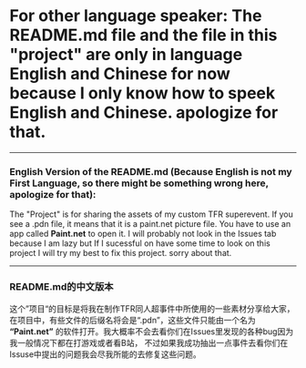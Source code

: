 # **For other language speaker: The README.md file and the file in this "project" are only in language English and Chinese for now because I only know how to speek English and Chinese. apologize for that.**
___
### English Version of the README.md (Because English is not my First Language, so there might be something wrong here, apologize for that):
The "Project" is for sharing the assets of my custom TFR superevent. If you see a .pdn file, it means that it is a paint.net picture file. You have to use an app called **Paint.net**
to open it. I will probably not look in the Issues tab because I am lazy but If I sucessful on have some time to look on this project I will try my best to fix this project. sorry about that.
___
### README.md的中文版本
这个”项目“的目标是将我在制作TFR同人超事件中所使用的一些素材分享给大家，在项目中，有些文件的后缀名将会是“.pdn”，这些文件只能由一个名为
**“Paint.net”**
的软件打开。我大概率不会去看你们在Issues里发现的各种bug因为我一般情况下都在打游戏或者看B站，
不过如果我成功抽出一点事件去看你们在Issuse中提出的问题我会尽我所能的去修复这些问题。
